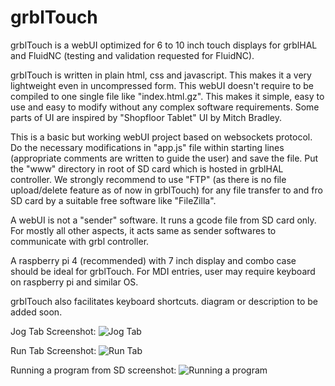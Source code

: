 # grblTouch
grblTouch is a webUI optimized for 6 to 10 inch touch displays for grblHAL and FluidNC (testing and validation requested for FluidNC).

grblTouch is written in plain html, css and javascript. This makes it a very lightweight even in uncompressed form. This webUI doesn't require to be compiled to one single file like "index.html.gz". This makes it simple, easy to use and easy to modify without any complex software requirements. Some parts of UI are inspired by "Shopfloor Tablet" UI by Mitch Bradley.

This is a basic but working webUI project based on websockets protocol. Do the necessary modifications in "app.js" file within starting lines (appropriate comments are written to guide the user) and save the file. Put the "www" directory in root of SD card which is hosted in grblHAL controller. We strongly recommend to use "FTP" (as there is no file upload/delete feature as of now in grblTouch) for any file transfer to and fro SD card by a suitable free software like "FileZilla".

A webUI is not a "sender" software. It runs a gcode file from SD card only. For mostly all other aspects, it acts same as sender softwares to communicate with grbl controller.

A raspberry pi 4 (recommended) with 7 inch display and combo case should be ideal for grblTouch. For MDI entries, user may require keyboard on raspberry pi and similar OS.

grblTouch also facilitates keyboard shortcuts. diagram or description to be added soon.

Jog Tab Screenshot:
![Jog Tab](https://user-images.githubusercontent.com/45288223/152221602-fb87cd04-639c-4972-8a08-92cd418d9057.png)

Run Tab Screenshot:
![Run Tab](https://user-images.githubusercontent.com/45288223/152221661-baeea68e-796f-4ade-b774-9b0e367e331f.png)

Running a program from SD screenshot:
![Running a program](https://user-images.githubusercontent.com/45288223/152221683-4a36266c-6830-4358-9d16-5965295ccadf.png)
